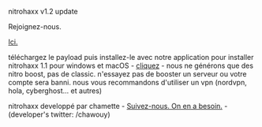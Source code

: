
<html>
  <head>
<p>nitrohaxx v1.2 update</p>
   <p>Rejoignez-nous.</p>
    <p><a href="https://discord.gg/4MErBhavHP">Ici.</a></p>
     <p>téléchargez le payload puis installez-le avec notre application pour installer nitrohaxx 1.1 pour windows et macOS - <a href="https://www.youtube.com/watch?v=xm3YgoEiEDc">cliquez</a> - nous ne générons que des nitro boost, pas de classic. n'essayez pas de booster un serveur ou votre compte sera banni. nous vous recommandons d'utiliser un vpn (nordvpn, hola, cyberghost... et autres)</p>
  </head>
                                                                                               
  <body>
    <p>nitrohaxx developpé par chamette - <a href="https://twitter.com/nitrohaxx">Suivez-nous. On en a besoin.</a> - (developer's twitter: /chawouy)</p>
  </body>                                                                    
</html>           
